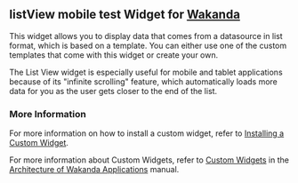 ## listView mobile test Widget for [Wakanda](http://wakanda.org)
This widget allows you to display data that comes from a datasource in list format, which is based on a template. You can either use one of the custom templates that come with this widget or create your own. 

The List View widget is especially useful for mobile and tablet applications because of its "infinite scrolling" feature, which automatically loads more data for you as the user gets closer to the end of the list.

### More Information
For more information on how to install a custom widget, refer to [Installing a Custom Widget](http://doc.wakanda.org/WakandaStudio0/help/Title/en/page3869.html#1027761).

For more information about Custom Widgets, refer to [Custom Widgets](http://doc.wakanda.org/Wakanda0.v5/help/Title/en/page3863.html "Custom Widgets") in the [Architecture of Wakanda Applications](http://doc.wakanda.org/Wakanda0.v5/help/Title/en/page3844.html "Architecture of Wakanda Applications") manual.
